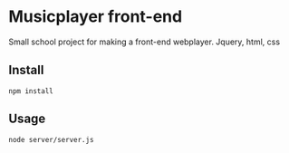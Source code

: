 # Musicplayer front-end

Small school project for making a front-end webplayer.
Jquery, html, css

## Install

`npm install`

## Usage
`node server/server.js`

